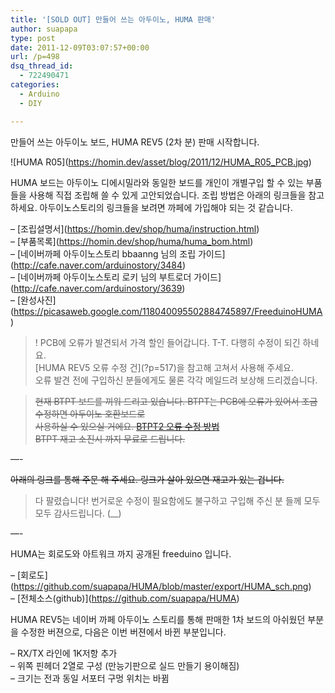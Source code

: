 ```yaml
---
title: '[SOLD OUT] 만들어 쓰는 아두이노, HUMA 판매'
author: suapapa
type: post
date: 2011-12-09T03:07:57+00:00
url: /p=498
dsq_thread_id:
  - 722490471
categories:
  - Arduino
  - DIY

---
```

만들어 쓰는 아두이노 보드, HUMA REV5 (2차 분) 판매 시작합니다.

!\[HUMA R05\](https://homin.dev/asset/blog/2011/12/HUMA_R05_PCB.jpg)

HUMA 보드는 아두이노 디에시밀라와 동일한 보드를 개인이 개별구입 할 수 있는 부품들을 사용해 직접 조립해 쓸 수 있게 고안되었습니다. 조립 방법은 아래의 링크들을 참고 하세요. 아두이노스토리의 링크들을 보려면 까페에 가입해야 되는 것 같습니다. 

&#8211; \[조립설명서\](https://homin.dev/shop/huma/instruction.html)  
&#8211; \[부품목록\](https://homin.dev/shop/huma/huma_bom.html)  
&#8211; \[네이버까페 아두이노스토리 bbaanng 님의 조립 가이드\](http://cafe.naver.com/arduinostory/3484)  
&#8211; \[네이버까페 아두이노스토리 로키 님의 부트로더 가이드\](http://cafe.naver.com/arduinostory/3639)  
&#8211; \[완성사진\](https://picasaweb.google.com/118040095502884745897/FreeduinoHUMA)

> ! PCB에 오류가 발견되서 가격 할인 들어갑니다. T-T. 다행히 수정이 되긴 하네요.  
\[HUMA REV5 오류 수정 건\](?p=517)을 참고해 고쳐서 사용해 주세요.  
오류 발견 전에 구입하신 분들에게도 물론 각각 메일드려 보상해 드리겠습니다.

> <del datetime="2012-05-04T08:24:59+00:00">현재 BTPT 보드를 끼워 드리고 있습니다. BTPT는 PCB에 오류가 있어서 조금 수정하면 아두이노 호환보드로<br /> 사용하실 수 있으실 거에요. [BTPT2 오류 수정 방법](https://homin.dev/wp/?p=506)<br /> BTPT 재고 소진시 까지 무료로 드립니다.</del>

&#8212;-

 <del>아래의 링크를 통해 주문 해 주세요. 링크가 살아 있으면 재고가 있는 겁니다. </del>  
> 다 팔렸습니다! 번거로운 수정이 필요함에도 불구하고 구입해 주신 분 들께 모두모두 감사드립니다. (__)

<!--
# [주문하러가기 <- 클릭](https://docs.google.com/spreadsheet/viewform?hl=en_US&formkey=dDB2VU1xUDNhejhDMm5VNzFJczdva2c6MQ#gid=0)
-->

  
<!--more-->

&#8212;-

HUMA는 회로도와 아트워크 까지 공개된 freeduino 입니다.

&#8211; \[회로도\](https://github.com/suapapa/HUMA/blob/master/export/HUMA_sch.png)  
&#8211; \[전체소스(github)\](https://github.com/suapapa/HUMA)

HUMA REV5는 네이버 까페 아두이노 스토리를 통해 판매한 1차 보드의 아쉬웠던 부분을 수정한 버젼으로, 다음은 이번 버젼에서 바뀐 부분입니다.

&#8211; RX/TX 라인에 1K저항 추가  
&#8211; 위쪽 핀헤더 2열로 구성 (만능기판으로 실드 만들기 용이해짐)  
&#8211; 크기는 전과 동일 서포터 구멍 위치는 바뀜